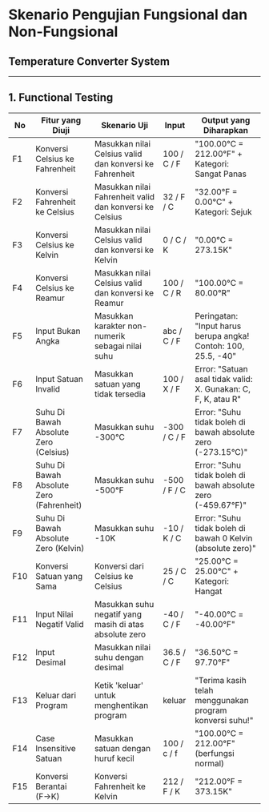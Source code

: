 # Skenario Pengujian Fungsional dan Non-Fungsional
## Temperature Converter System

---

## 1. Functional Testing

| No | Fitur yang Diuji | Skenario Uji | Input | Output yang Diharapkan |
|----|------------------|--------------|-------|------------------------|
| F1 | Konversi Celsius ke Fahrenheit | Masukkan nilai Celsius valid dan konversi ke Fahrenheit | 100 / C / F | "100.00°C = 212.00°F" + Kategori: Sangat Panas |
| F2 | Konversi Fahrenheit ke Celsius | Masukkan nilai Fahrenheit valid dan konversi ke Celsius | 32 / F / C | "32.00°F = 0.00°C" + Kategori: Sejuk |
| F3 | Konversi Celsius ke Kelvin | Masukkan nilai Celsius valid dan konversi ke Kelvin | 0 / C / K | "0.00°C = 273.15K" |
| F4 | Konversi Celsius ke Reamur | Masukkan nilai Celsius valid dan konversi ke Reamur | 100 / C / R | "100.00°C = 80.00°R" |
| F5 | Input Bukan Angka | Masukkan karakter non-numerik sebagai nilai suhu | abc / C / F | Peringatan: "Input harus berupa angka! Contoh: 100, 25.5, -40" |
| F6 | Input Satuan Invalid | Masukkan satuan yang tidak tersedia | 100 / X / F | Error: "Satuan asal tidak valid: X. Gunakan: C, F, K, atau R" |
| F7 | Suhu Di Bawah Absolute Zero (Celsius) | Masukkan suhu -300°C | -300 / C / F | Error: "Suhu tidak boleh di bawah absolute zero (-273.15°C)" |
| F8 | Suhu Di Bawah Absolute Zero (Fahrenheit) | Masukkan suhu -500°F | -500 / F / C | Error: "Suhu tidak boleh di bawah absolute zero (-459.67°F)" |
| F9 | Suhu Di Bawah Absolute Zero (Kelvin) | Masukkan suhu -10K | -10 / K / C | Error: "Suhu tidak boleh di bawah 0 Kelvin (absolute zero)" |
| F10 | Konversi Satuan yang Sama | Konversi dari Celsius ke Celsius | 25 / C / C | "25.00°C = 25.00°C" + Kategori: Hangat |
| F11 | Input Nilai Negatif Valid | Masukkan suhu negatif yang masih di atas absolute zero | -40 / C / F | "-40.00°C = -40.00°F" |
| F12 | Input Desimal | Masukkan nilai suhu dengan desimal | 36.5 / C / F | "36.50°C = 97.70°F" |
| F13 | Keluar dari Program | Ketik 'keluar' untuk menghentikan program | keluar | "Terima kasih telah menggunakan program konversi suhu!" |
| F14 | Case Insensitive Satuan | Masukkan satuan dengan huruf kecil | 100 / c / f | "100.00°C = 212.00°F" (berfungsi normal) |
| F15 | Konversi Berantai (F→K) | Konversi Fahrenheit ke Kelvin | 212 / F / K | "212.00°F = 373.15K" |


